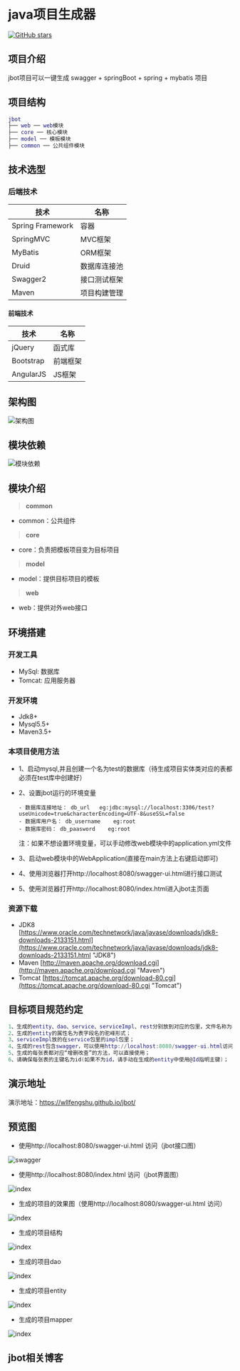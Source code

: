 # java项目生成器

[![GitHub stars](https://img.shields.io/github/stars/wllfengshu/jbot.svg?style=social&label=Stars)](https://github.com/wllfengshu/jbot)

## 项目介绍

jbot项目可以一键生成 swagger + springBoot + spring + mybatis 项目

## 项目结构
```lua
jbot
├── web ── web模块
├── core ── 核心模块
├── model ── 模板模块
├── common ── 公共组件模块
```

## 技术选型

### 后端技术
技术 | 名称
----|------
Spring Framework | 容器  
SpringMVC | MVC框架
MyBatis | ORM框架
Druid | 数据库连接池
Swagger2 | 接口测试框架
Maven | 项目构建管理

#### 前端技术
技术 | 名称 
----|------
jQuery | 函式库
Bootstrap | 前端框架
AngularJS | JS框架

## 架构图

![架构图](https://raw.githubusercontent.com/wllfengshu/image/master/jbot/framework.png)

## 模块依赖

![模块依赖](https://raw.githubusercontent.com/wllfengshu/image/master/jbot/dependent.png)

## 模块介绍

> **common**
- common：公共组件
> **core**
- core：负责把模板项目变为目标项目
> **model**
- model：提供目标项目的模板
> **web**
- web：提供对外web接口

## 环境搭建

### 开发工具
- MySql: 数据库
- Tomcat: 应用服务器

### 开发环境
- Jdk8+
- Mysql5.5+
- Maven3.5+

### 本项目使用方法

- 1、启动mysql,并且创建一个名为test的数据库（待生成项目实体类对应的表都必须在test库中创建好）
- 2、设置jbot运行的环境变量
      
      - 数据库连接地址： db_url   eg:jdbc:mysql://localhost:3306/test?useUnicode=true&characterEncoding=UTF-8&useSSL=false
      - 数据库用户名： db_username    eg:root
      - 数据库密码： db_paasword    eg:root
  注：如果不想设置环境变量，可以手动修改web模块中的application.yml文件
  
- 3、启动web模块中的WebApplication(直接在main方法上右键启动即可)
- 4、使用浏览器打开http://localhost:8080/swagger-ui.html进行接口测试
- 5、使用浏览器打开http://localhost:8080/index.html进入jbot主页面

### 资源下载
- JDK8 [https://www.oracle.com/technetwork/java/javase/downloads/jdk8-downloads-2133151.html](https://www.oracle.com/technetwork/java/javase/downloads/jdk8-downloads-2133151.html "JDK8")
- Maven [http://maven.apache.org/download.cgi](http://maven.apache.org/download.cgi "Maven")
- Tomcat [https://tomcat.apache.org/download-80.cgi](https://tomcat.apache.org/download-80.cgi "Tomcat")

## 目标项目规范约定
```lua
1、生成的entity、dao、service、serviceImpl、rest分别放到对应的包里，文件名称为表名首字母大写、去掉下划线、驼峰结构；
2、生成的entity的属性名为表字段名的驼峰形式；
3、serviceImpl放的在service包里的impl包里；
4、生成的rest包含swagger，可以使用http://localhost:8080/swagger-ui.html访问；
5、生成的每张表都对应“增删改查”的方法，可以直接使用；
6、请确保每张表的主键名为id(如果不为id，请手动在生成的entity中使用@Id指明主键)；
```

## 演示地址

演示地址：https://wllfengshu.github.io/jbot/

## 预览图

- 使用http://localhost:8080/swagger-ui.html 访问（jbot接口图）

![swagger](https://raw.githubusercontent.com/wllfengshu/image/master/jbot/swagger.png)

- 使用http://localhost:8080/index.html 访问（jbot界面图）

![index](https://raw.githubusercontent.com/wllfengshu/image/master/jbot/web.png)

- 生成的项目的效果图（使用http://localhost:8080/swagger-ui.html 访问）

![index](https://raw.githubusercontent.com/wllfengshu/image/master/jbot/genSwagger.png)

- 生成的项目结构

![index](https://raw.githubusercontent.com/wllfengshu/image/master/jbot/project.jpg)

- 生成的项目dao

![index](https://raw.githubusercontent.com/wllfengshu/image/master/jbot/dao.jpg)

- 生成的项目entity

![index](https://raw.githubusercontent.com/wllfengshu/image/master/jbot/entity.jpg)

- 生成的项目mapper

![index](https://raw.githubusercontent.com/wllfengshu/image/master/jbot/mapper.jpg)

## jbot相关博客

